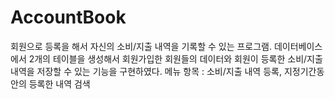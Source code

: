 # AccountBook
회원으로 등록을 해서 자신의 소비/지출 내역을 기록할 수 있는 프로그램.
데이터베이스에서 2개의 테이블을 생성해서 회원가입한 회원들의 데이터와 회원이 등록한 소비/지출 내역을 저장할 수 있는 기능을 구현하였다.
메뉴 항목 : 소비/지출 내역 등록, 지정기간동안의 등록한 내역 검색
